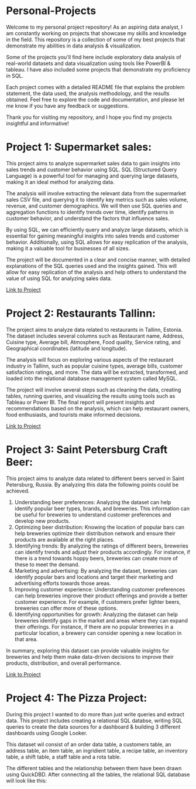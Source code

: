 # Personal-Projects

Welcome to my personal project repository! As an aspiring data analyst, I am constantly working on projects that showcase my skills and knowledge in the field. This repository is a collection of some of my best projects that demonstrate my abilities in data analysis & visualization.

Some of the projects you'll find here include exploratory data analysis of real-world datasets and data visualization using tools like PowerBI & tableau. I have also included some projects that demonstrate my proficiency in SQL.

Each project comes with a detailed README file that explains the problem statement, the data used, the analysis methodology, and the results obtained. Feel free to explore the code and documentation, and please let me know if you have any feedback or suggestions.

Thank you for visiting my repository, and I hope you find my projects insightful and informative!

# Project 1: Supermarket sales:
This project aims to analyze supermarket sales data to gain insights into sales trends and customer behavior using SQL. SQL (Structured Query Language) is a powerful tool for managing and querying large datasets, making it an ideal method for analyzing data.

The analysis will involve extracting the relevant data from the supermarket sales CSV file, and querying it to identify key metrics such as sales volume, revenue, and customer demographics. We will then use SQL queries and aggregation functions to identify trends over time, identify patterns in customer behavior, and understand the factors that influence sales.

By using SQL, we can efficiently query and analyze large datasets, which is essential for gaining meaningful insights into sales trends and customer behavior. Additionally, using SQL allows for easy replication of the analysis, making it a valuable tool for businesses of all sizes.

The project will be documented in a clear and concise manner, with detailed explanations of the SQL queries used and the insights gained. This will allow for easy replication of the analysis and help others to understand the value of using SQL for analyzing sales data.

[Link to Project](https://github.com/NickZward/Personal-Projects/tree/main/Supermarket%20Sales)

# Project 2: Restaurants Tallinn:
The project aims to analyze data related to restaurants in Tallinn, Estonia. The dataset includes several columns such as Restaurant name, Address, Cuisine type, Average bill, Atmosphere, Food quality, Service rating, and Geographical coordinates (latitude and longitude).

The analysis will focus on exploring various aspects of the restaurant industry in Tallinn, such as popular cuisine types, average bills, customer satisfaction ratings, and more. The data will be extracted, transformed, and loaded into the relational database management system called MySQL.

The project will involve several steps such as cleaning the data, creating tables, running queries, and visualizing the results using tools such as Tableau or Power BI. The final report will present insights and recommendations based on the analysis, which can help restaurant owners, food enthusiasts, and tourists make informed decisions.

[Link to Project](https://github.com/NickZward/Personal-Projects/tree/main/Restaurants%20Tallinn)

# Project 3: Saint Petersburg Craft Beer:

This project aims to analyze data related to different beers served in Saint Petersburg, Russia. By analyzing this data the following points could be achieved.

1. Understanding beer preferences: Analyzing the dataset can help identify popular beer types, brands, and breweries. This information can be useful for breweries to understand customer preferences and develop new products.<br />
2. Optimizing beer distribution: Knowing the location of popular bars can help breweries optimize their distribution network and ensure their products are available at the right places.<br />
3. Identifying trends: By analyzing the ratings of different beers, breweries can identify trends and adjust their products accordingly. For instance, if there is a trend towards hoppy beers, breweries can create more of these to meet the demand.<br />
4. Marketing and advertising: By analyzing the dataset, breweries can identify popular bars and locations and target their marketing and advertising efforts towards those areas.<br />
5. Improving customer experience: Understanding customer preferences can help breweries improve their product offerings and provide a better customer experience. For example, if customers prefer lighter beers, breweries can offer more of these options.<br />
6. Identifying opportunities for growth: Analyzing the dataset can help breweries identify gaps in the market and areas where they can expand their offerings. For instance, if there are no popular breweries in a particular location, a brewery can consider opening a new location in that area.

In summary, exploring this dataset can provide valuable insights for breweries and help them make data-driven decisions to improve their products, distribution, and overall performance.

[Link to Project](https://github.com/NickZward/Personal-Projects/tree/main/Saint%20Petersburg%20Craft%20Beer)

# Project 4: The Pizza Project:

During this project I wanted to do more than just write queries and extract data. This project includes creating a relational SQL databse, writing SQL queries to create the data sources for a dashboard & building 3 different dashboards using Google Looker.

This dataset wil consist of an order data table, a customers table, an address table, an item table, an ingridient table, a recipe table, an inventory table, a shift table, a staff table and a rota table.

The different tables and the relationship between them have been drawn using QuickDBD. After connecting all the tables, the relational SQL database will look like this:

